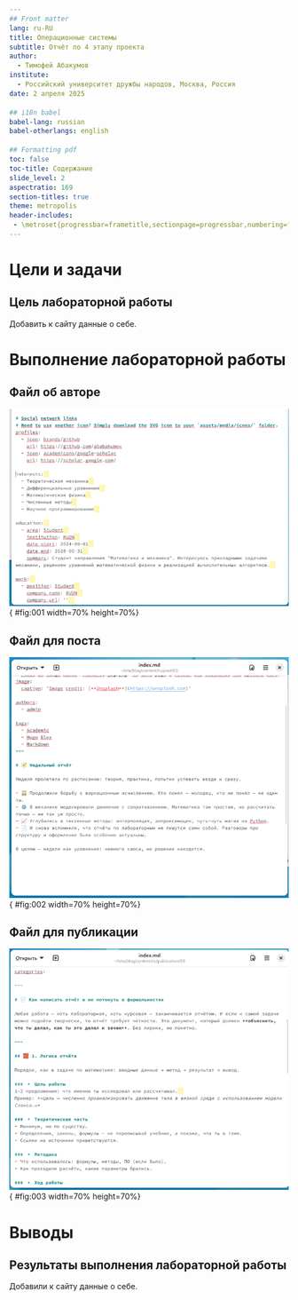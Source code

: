 ```yaml
---
## Front matter
lang: ru-RU
title: Операционные системы
subtitle: Отчёт по 4 этапу проекта
author:
  - Тимофей Абакумов
institute:
  - Российский университет дружбы народов, Москва, Россия
date: 2 апреля 2025

## i18n babel
babel-lang: russian
babel-otherlangs: english

## Formatting pdf
toc: false
toc-title: Содержание
slide_level: 2
aspectratio: 169
section-titles: true
theme: metropolis
header-includes:
 - \metroset{progressbar=frametitle,sectionpage=progressbar,numbering=fraction}
---
```


# Цели и задачи

## Цель лабораторной работы

Добавить к сайту данные о себе.

# Выполнение лабораторной работы

## Файл об авторе

![Файл об авторе](image/01.png){ #fig:001 width=70% height=70%}

## Файл для поста

![Файл для поста](image/02.png){ #fig:002 width=70% height=70%}

## Файл для публикации

![Файл для публикации](image/03.png){ #fig:003 width=70% height=70%}

# Выводы

## Результаты выполнения лабораторной работы

Добавили к сайту данные о себе.